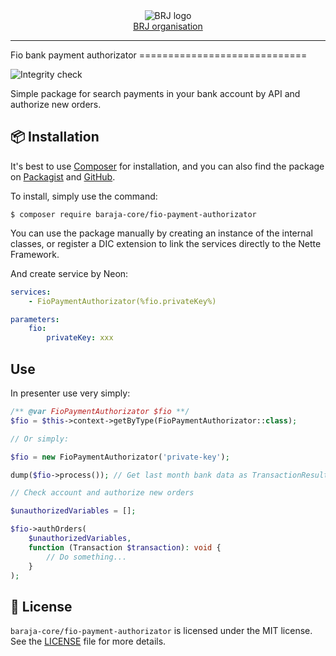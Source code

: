 <div align='center'>
  <picture>
    <source media='(prefers-color-scheme: dark)' srcset='https://cdn.brj.app/images/brj-logo/logo-regular.png'>
    <img src='https://cdn.brj.app/images/brj-logo/logo-dark.png' alt='BRJ logo'>
  </picture>
  <br>
  <a href="https://brj.app">BRJ organisation</a>
</div>
<hr>
Fio bank payment authorizator
=============================

![Integrity check](https://github.com/baraja-core/fio-payment-authorizator/workflows/Integrity%20check/badge.svg)

Simple package for search payments in your bank account by API and authorize new orders.

📦 Installation
---------------

It's best to use [Composer](https://getcomposer.org) for installation, and you can also find the package on
[Packagist](https://packagist.org/packages/baraja-core/fio-payment-authorizator) and
[GitHub](https://github.com/baraja-core/fio-payment-authorizator).

To install, simply use the command:

```
$ composer require baraja-core/fio-payment-authorizator
```

You can use the package manually by creating an instance of the internal classes, or register a DIC extension to link the services directly to the Nette Framework.

And create service by Neon:

```yaml
services:
    - FioPaymentAuthorizator(%fio.privateKey%)

parameters:
    fio:
        privateKey: xxx
```

Use
---

In presenter use very simply:

```php
/** @var FioPaymentAuthorizator $fio **/
$fio = $this->context->getByType(FioPaymentAuthorizator::class);

// Or simply:

$fio = new FioPaymentAuthorizator('private-key');

dump($fio->process()); // Get last month bank data as TransactionResult.

// Check account and authorize new orders

$unauthorizedVariables = [];

$fio->authOrders(
    $unauthorizedVariables,
    function (Transaction $transaction): void {
        // Do something...
    }
);
```

📄 License
-----------

`baraja-core/fio-payment-authorizator` is licensed under the MIT license. See the [LICENSE](https://github.com/baraja-core/template/blob/master/LICENSE) file for more details.
